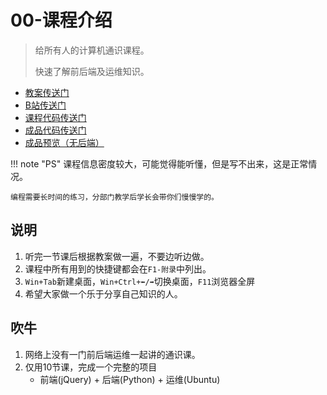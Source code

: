 # 00-课程介绍

> 给所有人的计算机通识课程。
>
> 快速了解前后端及运维知识。


- [教案传送门](https://share.fzf404.top/)
- [B站传送门](https://www.bilibili.com/video/BV1kL4y1B7s5)
- [课程代码传送门](https://gitee.com/nmdfzf404/share-code)
- [成品代码传送门](https://github.com/fzf404/intro)
- [成品预览（无后端）](http://pre.fzf404.top/)

!!! note "PS"
    课程信息密度较大，可能觉得能听懂，但是写不出来，这是正常情况。

    编程需要长时间的练习，分部门教学后学长会带你们慢慢学的。

## 说明

1. 听完一节课后根据教案做一遍，不要边听边做。
2. 课程中所有用到的快捷键都会在`F1-附录`中列出。
3. `Win+Tab`新建桌面，`Win+Ctrl+⬅️/➡️`切换桌面，`F11`浏览器全屏
4. 希望大家做一个乐于分享自己知识的人。

## 吹牛

1. 网络上没有一门前后端运维一起讲的通识课。
2. 仅用10节课，完成一个完整的项目
   - 前端(jQuery) + 后端(Python) + 运维(Ubuntu)

